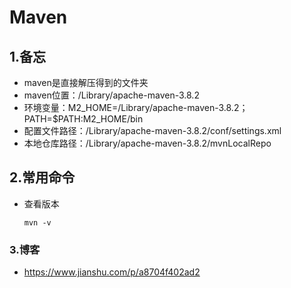 # Maven

## 1.备忘

- maven是直接解压得到的文件夹
- maven位置：/Library/apache-maven-3.8.2
- 环境变量：M2_HOME=/Library/apache-maven-3.8.2；PATH=$PATH:M2_HOME/bin
- 配置文件路径：/Library/apache-maven-3.8.2/conf/settings.xml
- 本地仓库路径：/Library/apache-maven-3.8.2/mvnLocalRepo

## 2.常用命令

- 查看版本

  ```shell
  mvn -v
  ```

  

### 3.博客

- https://www.jianshu.com/p/a8704f402ad2
